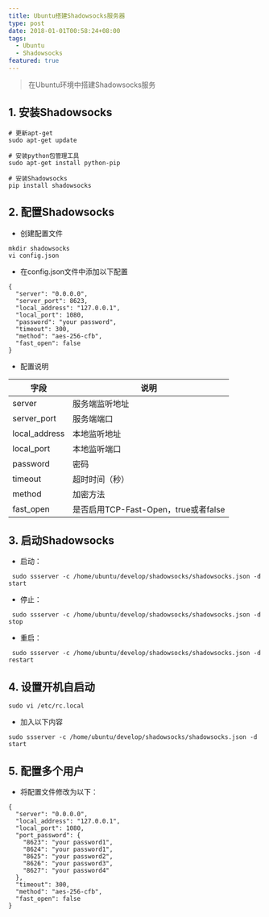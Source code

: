 ```yaml
---
title: Ubuntu搭建Shadowsocks服务器
type: post
date: 2018-01-01T00:58:24+08:00
tags:
  - Ubuntu
  - Shadowsocks
featured: true
---
```


> 在Ubuntu环境中搭建Shadowsocks服务

## 1. 安装Shadowsocks

```
# 更新apt-get
sudo apt-get update

# 安装python包管理工具
sudo apt-get install python-pip

# 安装Shadowsocks
pip install shadowsocks
```

## 2. 配置Shadowsocks

- 创建配置文件

```
mkdir shadowsocks
vi config.json
```

- 在config.json文件中添加以下配置

```
{
  "server": "0.0.0.0",
  "server_port": 8623,
  "local_address": "127.0.0.1",
  "local_port": 1080,
  "password": "your password",
  "timeout": 300,
  "method": "aes-256-cfb",
  "fast_open": false
}
```

- 配置说明

| 字段          | 说明                                 |
| ------------- | ------------------------------------ |
| server        | 服务端监听地址                       |
| server_port   | 服务端端口                           |
| local_address | 本地监听地址                         |
| local_port    | 本地监听端口                         |
| password      | 密码                                 |
| timeout       | 超时时间（秒）                       |
| method        | 加密方法                             |
| fast_open     | 是否启用TCP-Fast-Open，true或者false |

## 3. 启动Shadowsocks

- 启动：

```
 sudo ssserver -c /home/ubuntu/develop/shadowsocks/shadowsocks.json -d start
```

- 停止：

```
 sudo ssserver -c /home/ubuntu/develop/shadowsocks/shadowsocks.json -d stop
```

- 重启：

```
 sudo ssserver -c /home/ubuntu/develop/shadowsocks/shadowsocks.json -d restart
```

## 4. 设置开机自启动

```
sudo vi /etc/rc.local
```

- 加入以下内容

```
sudo ssserver -c /home/ubuntu/develop/shadowsocks/shadowsocks.json -d start
```

## 5. 配置多个用户

- 将配置文件修改为以下：

```
{
  "server": "0.0.0.0",
  "local_address": "127.0.0.1",
  "local_port": 1080,
  "port_password": {
    "8623": "your password1",
    "8624": "your password1",
    "8625": "your password2",
    "8626": "your password3",
    "8627": "your password4"
  },
  "timeout": 300,
  "method": "aes-256-cfb",
  "fast_open": false
}
```
